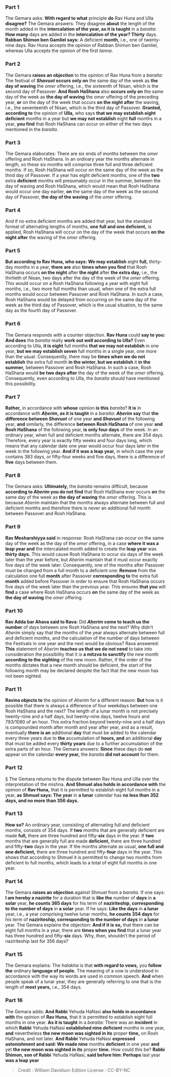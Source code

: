 
### Part 1
The Gemara asks: <b>With regard to what</b> principle <b>do</b> Rav Huna and Ulla <b>disagree?</b> The Gemara answers: They disagree <b>about</b> the length of the month added in the <b>intercalation of the year, as it is taught</b> in a <i>baraita</i>: <b>How many</b> days are added in the <b>intercalation of the year? Thirty</b> days. <b>Rabban Shimon ben Gamliel says:</b> A deficient <b>month,</b> i.e., one of twenty-nine days. Rav Huna accepts the opinion of Rabban Shimon ben Gamliel, whereas Ulla accepts the opinion of the first <i>tanna</i>.

### Part 2
The Gemara <b>raises an objection</b> to the opinion of Rav Huna from a <i>baraita</i>: The festival of <b><i>Shavuot</i> occurs only on</b> the same day of the week as <b>the day of waving</b> the <i>omer</i> offering, i.e., the sixteenth of Nisan, which is the second day of Passover. <b>And Rosh HaShana</b> also <b>occurs only on</b> the same day of the week as <b>the day of waving</b> the <i>omer</i> offering of the preceding year, <b>or</b> on the day of the week that occurs <b>on the night after</b> the waving, i.e., the seventeenth of Nisan, which is the third day of Passover. <b>Granted, according to</b> the opinion of <b>Ulla,</b> who says <b>that we may establish eight deficient</b> months in a year but <b>we may not establish</b> eight <b>full</b> months in a year, <b>you find</b> that Rosh HaShana can occur on either of the two days mentioned in the <i>baraita</i>.

### Part 3
The Gemara elaborates: There are six ends of months between the <i>omer</i> offering and Rosh HaShana. In an ordinary year the months alternate in length, so these six months will comprise three full and three deficient months. If so, Rosh HaShana will occur on the same day of the week as the third day of Passover. If a year has eight deficient months, one of the <b>two</b> extra <b>deficient</b> months will presumably occur in the summer, between the day of waving and Rosh HaShana, which would mean that Rosh HaShana would occur one day earlier, <b>on</b> the same day of the week as the second day of Passover, <b>the day of the waving</b> of the <i>omer</i> offering.

### Part 4
And if no extra deficient months are added that year, but the standard format of alternating lengths of months, <b>one full and one deficient,</b> is applied, Rosh HaShana will occur on the day of the week that occurs <b>on the night after</b> the waving of the <i>omer</i> offering.

### Part 5
<b>But according to Rav Huna, who says: We may establish</b> eight <b>full,</b> thirty-day months in a year, <b>there are</b> also <b>times when you find</b> that Rosh HaShana occurs <b>on the night</b> after <b>the night</b> after <b>the extra day,</b> i.e., the thirtieth of Nisan, two days after the day of the week of the <i>omer</i> offering. This would occur on a Rosh HaShana following a year with eight full months, i.e., two more full months than usual, when one of the extra full months would occur between Passover and Rosh HaShana. In such a case, Rosh HaShana would be delayed from occurring on the same day of the week as the third day of Passover, which is the usual situation, to the same day as the fourth day of Passover.

### Part 6
The Gemara responds with a counter objection. <b>Rav Huna</b> could <b>say to you: And does</b> the <i>baraita</i> really <b>work out well according to Ulla?</b> Even according to Ulla, <b>it is eight</b> full months <b>that we may not establish</b> in one year, <b>but we may establish seven</b> full months in a single year, one more than the usual. Consequently, there may be <b>times when we do not establish</b> the extra full month <b>in the winter, but we establish</b> it <b>in the summer,</b> between Passover and Rosh HaShana. In such a case, Rosh HaShana would <b>be two days after</b> the day of the week of the <i>omer</i> offering. Consequently, even according to Ulla, the <i>baraita</i> should have mentioned this possibility.

### Part 7
<b>Rather,</b> in accordance with <b>whose</b> opinion <b>is this</b> <i>baraita</i>? <b>It is</b> in accordance with <b><i>Aḥerim</i>, as it is taught</b> in a <i>baraita</i>: <b><i>Aḥerim</i> say</b> that <b>the difference between <i>Shavuot</i></b> of one year <b>and <i>Shavuot</i></b> of the following year, <b>and</b> similarly, the difference <b>between Rosh HaShana</b> of one year <b>and Rosh HaShana</b> of the following year, <b>is only four days</b> of the week. In an ordinary year, when full and deficient months alternate, there are 354 days. Therefore, every year is exactly fifty weeks and four days long, which means that any calendar date one year would occur four days later in the week in the following year. <b>And if it was a leap year,</b> in which case the year contains 383 days, or fifty-four weeks and five days, there is a difference of <b>five</b> days between them.

### Part 8
The Gemara asks: <b>Ultimately,</b> the <i>baraita</i> remains difficult, because <b>according to <i>Aḥerim</i> you do not find</b> that Rosh HaShana ever occurs <b>on</b> the same day of the week as <b>the day of waving</b> the <i>omer</i> offering. This is because <i>Aḥerim</i> maintain that the months always alternate between full and deficient months and therefore there is never an additional full month between Passover and Rosh HaShana.

### Part 9
<b>Rav Mesharshiyya said</b> in response: Rosh HaShana can occur on the same day of the week as the day of the <i>omer</i> offering, in a case <b>where it was a leap year and</b> the intercalated month added to create the <b>leap year</b> was <b>thirty days.</b> This would cause Rosh HaShana to occur six days of the week later than the year before, but <i>Aḥerim</i> maintain that it must occur exactly five days of the week later. Consequently, one of the months after Passover must be changed from a full month to a deficient one: <b>Remove</b> from the calculation one full <b>month</b> after Passover <b>corresponding to</b> the extra full <b>month</b> added before Passover in order to ensure that Rosh HaShana occurs five days of the week later than the previous year. This ensures <b>that you</b> will <b>find</b> a case where Rosh HaShana occurs <b>on</b> the same day of the week as <b>the day of waving</b> the <i>omer</i> offering.

### Part 10
<b>Rav Adda bar Ahava said to Rava:</b> Did <b><i>Aḥerim</i> come to teach us the number</b> of days between one Rosh HaShana and the next? Why didn’t <i>Aḥerim</i> simply say that the months of the year always alternate between full and deficient months, and the calculation of the number of days between the Festivals in one year and the next would be obvious? Rava answered: <b>This</b> statement of <i>Aḥerim</i> <b>teaches us that we do not need</b> to take into consideration the possibility that it is <b>a mitzva to sanctify</b> the new month <b>according to the sighting</b> of the new moon. Rather, if the order of the months dictates that a new month should be deficient, the start of the following month may be declared despite the fact that the new moon has not been sighted.

### Part 11
<b>Ravina objects to</b> the opinion of <i>Aḥerim</i> for a different reason: <b>But</b> how is it possible that there is always a difference of four weekdays between one Rosh HaShana and the next? The length of a lunar month is not precisely twenty-nine and a half days, but twenty-nine days, twelve hours and 793/1080 of an hour. This extra fraction beyond twenty-nine and a half days is compounded month after month and year after year, and as a result, eventually <b>there is an</b> additional <b>day</b> that must be added to the calendar every three years due to <b>the</b> accumulation of <b>hours, and</b> an additional <b>day</b> that must be added every <b>thirty years</b> due to a further accumulation of the extra parts of an hour. The Gemara answers: <b>Since</b> these days do <b>not</b> appear on the calendar <b>every year,</b> the <i>baraita</i> <b>did not account</b> for them.

### Part 12
§ The Gemara returns to the dispute between Rav Huna and Ulla over the interpretation of the mishna. <b>And Shmuel also holds in accordance with</b> the opinion of <b>Rav Huna,</b> that it is permitted to establish eight full months in a year, <b>as Shmuel says: The year</b> in <b>a lunar</b> calendar has <b>no less than 352 days, and no more than 356 days.</b>

### Part 13
<b>How so?</b> An ordinary year, consisting of alternating full and deficient months, consists of 354 days. If <b>two</b> months that are generally deficient are made <b>full,</b> there are three hundred and fifty-<b>six</b> days in the year. If <b>two</b> months that are generally full are made <b>deficient,</b> there are three hundred and fifty-<b>two</b> days in the year. If the months alternate as usual, <b>one full and one deficient,</b> there are three hundred and fifty-<b>four</b> days in the year. This shows that according to Shmuel it is permitted to change two months from deficient to full months, which leads to a total of eight full months in one year.

### Part 14
The Gemara <b>raises an objection</b> against Shmuel from a <i>baraita</i>. If one says: <b>I am hereby a nazirite</b> for a duration that is <b>like the</b> number of <b>days</b> in <b>a solar</b> year, <b>he counts 365 days</b> for his term of <b>naziriteship, corresponding to the number of days</b> in <b>a solar</b> year. If he says: <b>Like the days</b> in <b>a lunar</b> year, i.e., a year comprising twelve lunar months, <b>he counts 354 days</b> for his term of <b>naziriteship, corresponding to the number of days</b> in <b>a lunar</b> year. The Gemara explains the objection: <b>And if it is so,</b> that there can be eight full months in a year, there are <b>times when you find</b> that a lunar year has three hundred and fifty-<b>six</b> days. Why, then, shouldn’t the period of naziriteship last for 356 days?

### Part 15
The Gemara explains: The <i>halakha</i> is that <b>with regard to vows,</b> you <b>follow the</b> ordinary <b>language of people.</b> The meaning of a vow is understood in accordance with the way its words are used in common speech. <b>And</b> when people speak of a lunar year, they are generally referring to one that is the length of <b>most years,</b> i.e., 354 days.

### Part 16
The Gemara adds: <b>And Rabbi</b> Yehuda HaNasi <b>also holds in accordance with</b> the opinion of <b>Rav Huna,</b> that it is permitted to establish eight full months in one year. <b>As it is taught</b> in a <i>baraita</i>: There was an <b>incident</b> in which <b>Rabbi</b> Yehuda HaNasi <b>established nine deficient</b> months in one year, <b>and</b> nevertheless <b>the new moon was sighted in its</b> proper <b>time,</b> on Rosh HaShana, and not later. <b>And Rabbi</b> Yehuda HaNasi <b>expressed astonishment and said: We made nine</b> months <b>deficient</b> in one year <b>and</b> yet <b>the new moon was sighted in its</b> proper <b>time.</b> How could this be? <b>Rabbi Shimon, son of Rabbi</b> Yehuda HaNasi, <b>said before him: Perhaps</b> last year <b>was a leap year</b>

>Credit : William Davidson Edition
>License : CC-BY-NC
